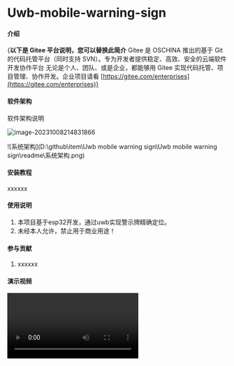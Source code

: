 # Uwb-mobile-warning-sign

#### 介绍
{**以下是 Gitee 平台说明，您可以替换此简介**
Gitee 是 OSCHINA 推出的基于 Git 的代码托管平台（同时支持 SVN）。专为开发者提供稳定、高效、安全的云端软件开发协作平台
无论是个人、团队、或是企业，都能够用 Gitee 实现代码托管、项目管理、协作开发。企业项目请看 [https://gitee.com/enterprises](https://gitee.com/enterprises)}

#### 软件架构
软件架构说明

![image-20231008214831866](C:\Users\wds\AppData\Roaming\Typora\typora-user-images\image-20231008214831866.png)

![系统架构](D:\github\item\Uwb mobile warning sign\Uwb mobile warning sign\readme\系统架构.png)

#### 安装教程

xxxxxx

#### 使用说明

1.  本项目基于esp32开发，通过uwb实现警示牌精确定位。
2.  未经本人允许，禁止用于商业用途！

#### 参与贡献

1.  xxxxxx

#### 演示视频

<video src="【Uwb mobile warning sign】 https://www.bilibili.com/video/BV1vC4y1d7iW/?share_source=copy_web&vd_source=59d27872ea6a7ea7390ac0fae3dc29bd"></video>
